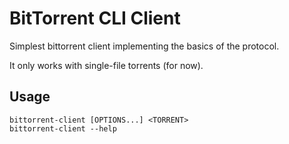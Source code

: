# BitTorrent CLI Client
Simplest bittorrent client implementing the basics of the protocol.

It only works with single-file torrents (for now).

## Usage
`bittorrent-client [OPTIONS...] <TORRENT>`  
`bittorrent-client --help`
